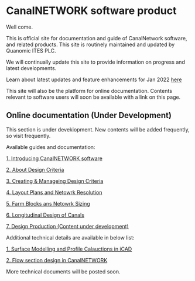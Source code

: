 # CanalNETWORK software product

Well come.

This is official site for documentation and guide of CanalNetwork software, and related products. This site is routinely maintained and updated by Quanomic ITES PLC.

We will continually update this site to provide information on progress and latest developments.

Learn about latest updates and feature enhancements for Jan 2022 [here](Updates/Update%20Jan22/Update%20Jan22.md)

This site will also be the platform for online documentation. Contents relevant to software users will soon be available with a link on this page.

## Online documentation (Under Development)

This section is under devekiopment. New contents will be added frequently, so visit frequently.

Available guides and documentation:



[1. Introducing CanalNETWORK software](Introduction/Introduction.md)

[2. About Design Criteria](DesignCriteria/AboutDesignCriteria.md)

[3. Creating & Manageing Design Criteria](DesignCriteria/CreatingAndManagingDesignCriteria.md)

[4. Layout Plans and Netowrk Resolution](Layout_plans_and_Network_Resolution/Layout_plans_and_Network_Resolution.md)

[5. Farm Blocks ans Netowrk Sizing](Farm%20Blocks%20and%20Network%20Sizing/Farm%20Blocks%20and%20Network%20Sizing.md)

[6. Longitudinal Design of Canals](Longitudinal_Design_of_Routes/LongitudinalDesignOfRoutes.md)

[7. Design Production (Content under development)]()


Additional technical details are available in below list:

[1. Surface Modelling and Profile Calauctions in iCAD](Surface_Modelling/Surface%20modelling%20and%20interpolation.md)

[2. Flow section design in CanalNETWORK](Flow_section_design/Flow_section_design.md)

More technical documents will be posted soon.


